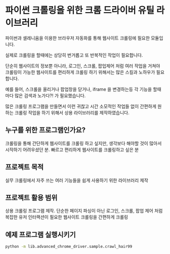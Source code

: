 # 파이썬 크롤링을 위한 크롬 드라이버 유틸 라이브러리

파이썬과 셀레니움을 이용한 브라우저 자동화를 통해 웹사이트 크롤링에 필요한 모듈입니다.

실제로 크롤링을 할때에는 상당히 번거롭고 또 반복적인 작업이 필요합니다.

단순히 웹사이트의 정보뿐 아니라, 로그인, 스크롤, 팝업제어 처럼 여러 작업을 거쳐야 크롤링이 가능한 웹사이트를 편리하게 크롤링 하기 위해서는 많은 스킬과 노하우가 필요합니다.

예를 들어, 스크롤을 올리거나 팝업창을 닫거나, iframe 을 변경하는등 각 기능을 할때마다 많은 검색과 노가다?! 가 필요했습니다.

많은 크롤링 프로그램을 만들면서 이런 귀찮고 시간 소모적인 작업들 없이 간편하게 원하는 크롤링 작업을 하기 위해서 상용 라이브러리를 제작하였습니다.

## 누구를 위한 프로그램인가요?

크롤링을 통해 간단하게 웹사이트를 크롤링 하고 싶지만, 생각보다 해야할 것이 많아서 시작하기 어려우셨던 분.
빠르고 편리하게 웹사이트를 크롤링하고 싶은 분

## 프로젝트 목적

실무 크롤링에서 자주 쓰는 여러 기능들을 쉽게 사용하기 위한 라이브러리 제작

## 프로젝트 활용 범위

상용 크롤링 프로그램 제작.
단순한 페이지 파싱이 아닌 로그인, 스크롤, 팝업 제어 처럼 복잡한 유저 인터랙션이 필요한 웹사이트 크롤링을 간편하게 크롤링

## 예제 프로그램 실행시키기

```sh
python -m lib.advanced_chrome_driver.sample.crawl_hair99
```
